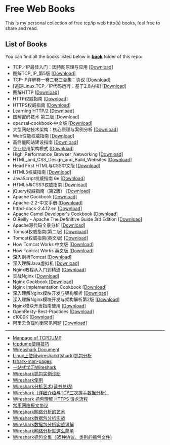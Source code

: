 # Free Web Books

This is my personal collection of free tcp/ip web http(s) books, feel free to share and read.

## List of Books

You can find all the books listed below in [**book**](/book) folder of this repo:

* TCP／IP最佳入门：因特网原理与应用 [[Download]](/book/TCP／IP最佳入门：因特网原理与应用.pdf)
* 图解TCP_IP_第5版 [[Download]](/book/图解TCP_IP_第5版.pdf)
* TCP-IP详解卷一卷二卷三合集：协议 [[Download]](/book/TCP-IP详解卷一卷二卷三合集：协议.rar)
* [追踪Linux.TCP／IP代码运行：基于2.6内核] [[Download]](/book/%5B追踪Linux.TCP／IP代码运行：基于2.6内核%5D.pdf)
* 图解HTTP [[Download]](/book/图解HTTP.pdf)
* HTTP权威指南 [[Download]](/book/HTTP权威指南（中文版）.pdf)
* HTTPS权威指南 [[Download]](/book/HTTPS权威指南.pdf)
* Learning HTTP/2 [[Download]](/book/learninghttp2.pdf)
* 图解密码技术 第三版 [[Download]](/book/图解密码技术%20第三版.pdf)
* openssl-cookbook-中文版 [[Download]](/book/openssl-cookbook-中文版.pdf)
* 大型网站技术架构：核心原理与案例分析 [[Download]](/book/大型网站技术架构：核心原理与案例分析.pdf)
* Web性能权威指南 [[Download]](/book/Web性能权威指南.pdf)
* 高性能网站建设指南 [[Download]](/book/高性能网站建设指南.pdf)
* 企业应用架构模式 [[Download]](/book/企业应用架构模式.pdf)
* High_Performance_Browser_Networking [[Download]](/book/High_Performance_Browser_Networking.pdf)
* HTML_and_CSS_Design_and_Build_Websites [[Download]](/book/HTML_and_CSS_Design_and_Build_Websites.pdf)
* Head First HTML与CSS中文版 [[Download]](/book/Head%20First%20HTML与CSS中文版.pdf)
* HTML5权威指南 [[Download]](/book/HTML5权威指南.pdf)
* JavaScript权威指南 6e [[Download]](/book/JavaScript权威指南%206e.pdf)
* HTML5与CSS3权威指南 [[Download]](/book/HTML5与CSS3权威指南.pdf)
* jQuery权威指南（第2版） [[Download]](/book/jQuery权威指南（第2版）.pdf)
* Apache Cookbook [[Download]](/book/Apache%20Cookbook.pdf)
* Apache-2.2-中文手册 [[Download]](/book/Apache-2.2-中文手册.chm)
* httpd-docs-2.4.12.en [[Download]](/book/httpd-docs-2.4.12.en.pdf)
* Apache Camel Developer's Cookbook [[Download]](/book/%5BApache%20Camel%20Developer's%20Cookbook%5D.pdf)
* O'Reilly - Apache The Definitive Guide 3rd Edition [[Download]](/book/O'Reilly%20-%20Apache%20The%20Definitive%20Guide%203rd%20Edition.pdf)
* Apache源代码全景分析 [[Download]](/book/Apache源代码全景分析.pdf)
* Tomcat权威指南(第二版) [[Download]](/book/Tomcat权威指南(第二版).pdf)
* Tomcat权威指南(英文版) [[Download]](/book/Tomcat权威指南(英文版).pdf)
* How Tomcat Works 中文版 [[Download]](/book/How%20Tomcat%20Works%20中文版.pdf)
* How Tomcat Works 英文版 [[Download]](/book/How%20Tomcat%20Works%20英文版.pdf)
* 深入剖析Tomcat [[Download]](/book/深入剖析Tomcat.pdf)
* 深入理解Java虚拟机 [[Download]](/book/深入理解Java虚拟机[JVM高级特性与最佳实践](周志明).pdf)
* Nginx教程从入门到精通 [[Download]](/book/Nginx教程从入门到精通(运维生存时间TTLSA出品).pdf)
* 实战Nginx [[Download]](/book/实战Nginx.取代Apache的高性能Web服务器.2010.pdf)
* Nginx Cookbook [[Download]](/book/Complete_NGINX_Cookbook.pdf)
* Nginx Implementation Cookbook [[Download]](/book/Packtpub.Nginx.1.Web.Server.Implementation.Cookbook-www.gocit.vn.pdf)
* 深入理解Nginx模块开发与架构解析 [[Download]](/book/深入理解Nginx模块开发与架构解析.pdf)
* 深入理解Nginx模块开发与架构解析第2版 [[Download]](/book/深入理解Nginx模块开发与架构解析第2版.pdf)
* Nginx模块开发指南使用 [[Download]](/book/Nginx模块开发指南使用C++11和Boost程序库(罗剑锋著).pdf)
* OpenResty-Best-Practices [[Download]](/book/OpenResty-Best-Practices.pdf)
* c1000K [[Download]](/book/c1000K.pdf)
* 阿里云负载均衡常见问题 [[Download]](/book/阿里云负载均衡常见问题.pdf)

---

- [Manpage of TCPDUMP](https://www.tcpdump.org/manpages/tcpdump.1.html)
- [tcpdump使用技巧](https://chegva.com/2473.html)
- [Wireashark Document](https://www.wireshark.org/docs/)
- [Linux上使用wireshark(tshark)抓包分析](https://chegva.com/3019.html)
- [tshark-man-pages](https://www.wireshark.org/docs/man-pages/tshark.html)
- [一站式学习Wireshark](https://www.w3cschool.cn/wireshark/?)
- [Wireshark抓包实例诊断](https://wizardforcel.gitbooks.io/network-basic/22.html)
- [Wireshark使用](http://2mysite.net/archives/wireshark/)
- [Wireshark分析艺术(读书总结)](https://juejin.im/post/5be52e68e51d453b6e027ea2#heading-0)
- [Wireshark（详细介绍与TCP三次握手数据分析）](https://www.cnblogs.com/Chilam007/p/6973990.html)
- [Wireshark 抓包理解 HTTPS 请求流程](https://www.jianshu.com/p/cf8c2f2cd18a)
- [常用网络报文协议](https://chegva.com/2426.html)
- [Wireshark网络分析的艺术](https://github.com/anzhihe/Free-Web-Books/blob/master/book/Wireshark网络分析的艺术.pdf)
- [Wireshark数据包分析实战](https://github.com/anzhihe/Free-Web-Books/blob/master/book/Wireshark数据包分析实战.pdf)
- [Wireshark数据包分析实战详解](https://github.com/anzhihe/Free-Web-Books/blob/master/book/Wireshark数据包分析实战详解.pdf)
- [Wireshark网络分析就这么简单](https://github.com/anzhihe/Free-Web-Books/blob/master/book/Wireshark网络分析就这么简单.pdf)
- [Wireshark抓包全集（85种协议、类别的抓包文件)](https://github.com/anzhihe/Free-Web-Books/blob/master/book/Wireshark%E6%8A%93%E5%8C%85%E5%85%A8%E9%9B%86%EF%BC%8885%E7%A7%8D%E5%8D%8F%E8%AE%AE%E3%80%81%E7%B1%BB%E5%88%AB%E7%9A%84%E6%8A%93%E5%8C%85%E6%96%87%E4%BB%B6%EF%BC%89.zip)
